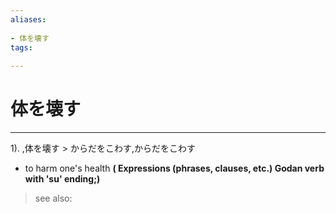 ```yaml
---
aliases:
    
- 体を壊す
tags:
    
---
```


# 体を壊す
---
1).
,体を壊す > からだをこわす,からだをこわす

- to harm one's health
**( Expressions (phrases, clauses, etc.) Godan verb with 'su' ending;)**
> see also: 
            